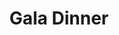 ---
title: "Gala Dinner"
draft: false
image : "images/gallery/gala/gala-4.JPG"
bg_image: "images/page-title.jpg"
category: "Gala Dinner"
---
